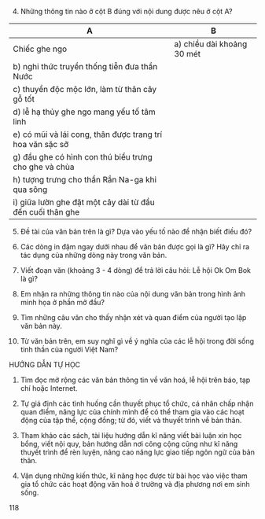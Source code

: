 4. Những thông tin nào ở cột B đúng với nội dung được nêu ở cột A?

A | B
--- | ---
Chiếc ghe ngo | a) chiều dài khoảng 30 mét
 | b) nghi thức truyền thống tiễn đưa thần Nước
 | c) thuyền độc mộc lớn, làm từ thân cây gỗ tốt
 | d) lễ hạ thủy ghe ngo mang yếu tố tâm linh
 | e) có mũi và lái cong, thân được trang trí hoa văn sặc sỡ
 | g) đầu ghe có hình con thú biểu trưng cho ghe và chùa
 | h) tượng trưng cho thần Rắn Na-ga khi qua sông
 | i) giữa lườn ghe đặt một cây dài từ đầu đến cuối thân ghe

5. Đề tài của văn bản trên là gì? Dựa vào yếu tố nào để nhận biết điều đó?

6. Các dòng in đậm ngay dưới nhau để văn bản được gọi là gì? Hãy chỉ ra tác dụng của những dòng này trong văn bản.

7. Viết đoạn văn (khoảng 3 - 4 dòng) để trả lời câu hỏi: Lễ hội Ok Om Bok là gì?

8. Em nhận ra những thông tin nào của nội dung văn bản trong hình ảnh minh họa ở phần mở đầu?

9. Tìm những câu văn cho thấy nhận xét và quan điểm của người tạo lập văn bản này.

10. Từ văn bản trên, em suy nghĩ gì về ý nghĩa của các lễ hội trong đời sống tinh thần của người Việt Nam?

HƯỚNG DẪN TỰ HỌC

1. Tìm đọc mở rộng các văn bản thông tin về văn hoá, lễ hội trên báo, tạp chí hoặc Internet.

2. Tự giá định các tình huống cần thuyết phục tổ chức, cá nhân chấp nhận quan điểm, năng lực của chính mình để có thể tham gia vào các hoạt động của tập thể, cộng đồng; từ đó, viết và thuyết trình về bản thân.

3. Tham khảo các sách, tài liệu hướng dẫn kĩ năng viết bài luận xin học bổng, viết nội quy, bản hướng dẫn nơi công cộng cũng như kĩ năng thuyết trình để rèn luyện, nâng cao năng lực giao tiếp ngôn ngữ của bản thân.

4. Vận dụng những kiến thức, kĩ năng học được từ bài học vào việc tham gia tổ chức các hoạt động văn hoá ở trường và địa phương nơi em sinh sống.

118